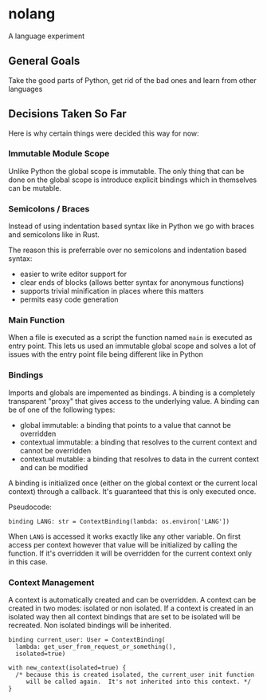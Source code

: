 # nolang
A language experiment

## General Goals

Take the good parts of Python, get rid of the bad ones and learn from other
languages

## Decisions Taken So Far

Here is why certain things were decided this way for now:

### Immutable Module Scope

Unlike Python the global scope is immutable.  The only thing that can be done
on the global scope is introduce explicit bindings which in themselves can be
mutable.

### Semicolons / Braces

Instead of using indentation based syntax like in Python we go with braces and
semicolons like in Rust.

The reason this is preferrable over no semicolons and indentation based syntax:

* easier to write editor support for
* clear ends of blocks (allows better syntax for anonymous functions)
* supports trivial minification in places where this matters
* permits easy code generation

### Main Function

When a file is executed as a script the function named `main` is executed as
entry point.  This lets us used an immutable global scope and solves a lot of
issues with the entry point file being different like in Python

### Bindings

Imports and globals are impemented as bindings.  A binding is a completely
transparent "proxy" that gives access to the underlying value.  A binding can
be of one of the following types:

* global immutable: a binding that points to a value that cannot be overridden
* contextual immutable: a binding that resolves to the current context and cannot be overridden
* contextual mutable: a binding that resolves to data in the current context and can be modified

A binding is initialized once (either on the global context or the current local
context) through a callback.  It's guaranteed that this is only executed once.

Pseudocode:

```
binding LANG: str = ContextBinding(lambda: os.environ['LANG'])
```

When `LANG` is accessed it works exactly like any other variable.  On first
access per context however that value will be initialized by calling the
function.  If it's overridden it will be overridden for the current context
only in this case.

### Context Management

A context is automatically created and can be overridden.  A context can be
created in two modes: isolated or non isolated.  If a context is created
in an isolated way then all context bindings that are set to be isolated will
be recreated.  Non isolated bindings will be inherited.

```
binding current_user: User = ContextBinding(
  lambda: get_user_from_request_or_something(),
  isolated=true)

with new_context(isolated=true) {
  /* because this is created isolated, the current_user init function
     will be called again.  It's not inherited into this context. */
}
```
